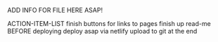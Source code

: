 ADD INFO FOR FILE HERE ASAP!

ACTION-ITEM-LIST
finish buttons for links to pages 
finish up read-me BEFORE deploying 
deploy asap via netlify 
upload to git at the end 